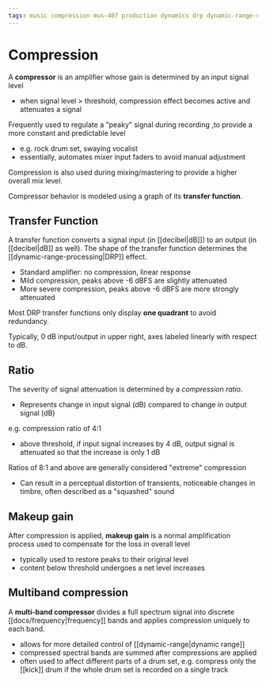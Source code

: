 ```yaml
---
tags: music compression mus-407 production dynamics drp dynamic-range-compression dynamic-range
---
```


# Compression

A **compressor** is an amplifier whose gain is determined by an input signal level

- when signal level > threshold, compression effect becomes active and attenuates a signal

Frequently used to regulate a "peaky" signal during recording ,to provide a more constant and predictable level

- e.g. rock drum set, swaying vocalist
- essentially, automates mixer input faders to avoid manual adjustment

Compression is also used during mixing/mastering to provide a higher overall mix level.

Compressor behavior is modeled using a graph of its **transfer function**.

## Transfer Function

A transfer function converts a signal input (in [[decibel|dB]]) to an output (in [[decibel|dB]] as well). The shape of the transfer function determines the [[dynamic-range-processing|DRP]] effect.

- Standard amplifier: no compression, linear response
- Mild compression, peaks above -6 dBFS are slightly attenuated
- More severe compression, peaks above -6 dBFS are more strongly attenuated

Most DRP transfer functions only display **one quadrant** to avoid redundancy.

Typically, 0 dB input/output in upper right, axes labeled linearly with respect to dB.

## Ratio

The severity of signal attenuation is determined by a _compression ratio_.

- Represents change in input signal (dB) compared to change in output signal (dB)

e.g. compression ratio of 4:1

- above threshold, if input signal increases by 4 dB, output signal is attenuated so that the increase is only 1 dB

Ratios of 8:1 and above are generally considered "extreme" compression

- Can result in a perceptual distortion of transients, noticeable changes in timbre, often described as a "squashed" sound

## Makeup gain

After compression is applied, **makeup gain** is a normal amplification process used to compensate for the loss in overall level

- typically used to restore peaks to their original level
- content below threshold undergoes a net level increases

## Multiband compression

A **multi-band compressor** divides a full spectrum signal into discrete [[docs/frequency|frequency]] bands and applies compression uniquely to each band.

- allows for more detailed control of [[dynamic-range|dynamic range]]
- compressed spectral bands are summed after compressions are applied
- often used to affect different parts of a drum set, e.g. compress only the [[kick]] drum if the whole drum set is recorded on a single track
